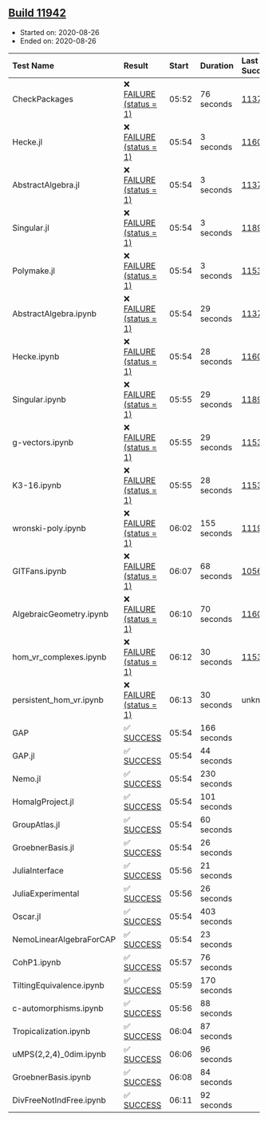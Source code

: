 ## [Build 11942](https://oscarci.mathematik.uni-kl.de/job/oscar/11942/)

* Started on: 2020-08-26
* Ended on: 2020-08-26

| Test Name    | Result | Start | Duration | Last Success | First Failure |
|:-------------|:-------|:------|:---------|:-------------|:--------------|
| CheckPackages | ❌ [FAILURE (status = 1)](https://oscarci.mathematik.uni-kl.de/job/oscar/11942/artifact/logs/build-11942/CheckPackages.log) | 05:52 | 76 seconds | [11376](https://oscarci.mathematik.uni-kl.de/job/oscar/11376/) | [11377](https://oscarci.mathematik.uni-kl.de/job/oscar/11377/) |
| Hecke.jl | ❌ [FAILURE (status = 1)](https://oscarci.mathematik.uni-kl.de/job/oscar/11942/artifact/logs/build-11942/Hecke.jl.log) | 05:54 | 3 seconds | [11602](https://oscarci.mathematik.uni-kl.de/job/oscar/11602/) | [11603](https://oscarci.mathematik.uni-kl.de/job/oscar/11603/) |
| AbstractAlgebra.jl | ❌ [FAILURE (status = 1)](https://oscarci.mathematik.uni-kl.de/job/oscar/11942/artifact/logs/build-11942/AbstractAlgebra.jl.log) | 05:54 | 3 seconds | [11376](https://oscarci.mathematik.uni-kl.de/job/oscar/11376/) | [11377](https://oscarci.mathematik.uni-kl.de/job/oscar/11377/) |
| Singular.jl | ❌ [FAILURE (status = 1)](https://oscarci.mathematik.uni-kl.de/job/oscar/11942/artifact/logs/build-11942/Singular.jl.log) | 05:54 | 3 seconds | [11893](https://oscarci.mathematik.uni-kl.de/job/oscar/11893/) | [11894](https://oscarci.mathematik.uni-kl.de/job/oscar/11894/) |
| Polymake.jl | ❌ [FAILURE (status = 1)](https://oscarci.mathematik.uni-kl.de/job/oscar/11942/artifact/logs/build-11942/Polymake.jl.log) | 05:54 | 3 seconds | [11532](https://oscarci.mathematik.uni-kl.de/job/oscar/11532/) | [11533](https://oscarci.mathematik.uni-kl.de/job/oscar/11533/) |
| AbstractAlgebra.ipynb | ❌ [FAILURE (status = 1)](https://oscarci.mathematik.uni-kl.de/job/oscar/11942/artifact/logs/build-11942/AbstractAlgebra.ipynb.log) | 05:54 | 29 seconds | [11376](https://oscarci.mathematik.uni-kl.de/job/oscar/11376/) | [11377](https://oscarci.mathematik.uni-kl.de/job/oscar/11377/) |
| Hecke.ipynb | ❌ [FAILURE (status = 1)](https://oscarci.mathematik.uni-kl.de/job/oscar/11942/artifact/logs/build-11942/Hecke.ipynb.log) | 05:54 | 28 seconds | [11602](https://oscarci.mathematik.uni-kl.de/job/oscar/11602/) | [11603](https://oscarci.mathematik.uni-kl.de/job/oscar/11603/) |
| Singular.ipynb | ❌ [FAILURE (status = 1)](https://oscarci.mathematik.uni-kl.de/job/oscar/11942/artifact/logs/build-11942/Singular.ipynb.log) | 05:55 | 29 seconds | [11893](https://oscarci.mathematik.uni-kl.de/job/oscar/11893/) | [11894](https://oscarci.mathematik.uni-kl.de/job/oscar/11894/) |
| g-vectors.ipynb | ❌ [FAILURE (status = 1)](https://oscarci.mathematik.uni-kl.de/job/oscar/11942/artifact/logs/build-11942/g-vectors.ipynb.log) | 05:55 | 29 seconds | [11532](https://oscarci.mathematik.uni-kl.de/job/oscar/11532/) | [11533](https://oscarci.mathematik.uni-kl.de/job/oscar/11533/) |
| K3-16.ipynb | ❌ [FAILURE (status = 1)](https://oscarci.mathematik.uni-kl.de/job/oscar/11942/artifact/logs/build-11942/K3-16.ipynb.log) | 05:55 | 28 seconds | [11532](https://oscarci.mathematik.uni-kl.de/job/oscar/11532/) | [11533](https://oscarci.mathematik.uni-kl.de/job/oscar/11533/) |
| wronski-poly.ipynb | ❌ [FAILURE (status = 1)](https://oscarci.mathematik.uni-kl.de/job/oscar/11942/artifact/logs/build-11942/wronski-poly.ipynb.log) | 06:02 | 155 seconds | [11192](https://oscarci.mathematik.uni-kl.de/job/oscar/11192/) | [11193](https://oscarci.mathematik.uni-kl.de/job/oscar/11193/) |
| GITFans.ipynb | ❌ [FAILURE (status = 1)](https://oscarci.mathematik.uni-kl.de/job/oscar/11942/artifact/logs/build-11942/GITFans.ipynb.log) | 06:07 | 68 seconds | [10566](https://oscarci.mathematik.uni-kl.de/job/oscar/10566/) | [10567](https://oscarci.mathematik.uni-kl.de/job/oscar/10567/) |
| AlgebraicGeometry.ipynb | ❌ [FAILURE (status = 1)](https://oscarci.mathematik.uni-kl.de/job/oscar/11942/artifact/logs/build-11942/AlgebraicGeometry.ipynb.log) | 06:10 | 70 seconds | [11602](https://oscarci.mathematik.uni-kl.de/job/oscar/11602/) | [11603](https://oscarci.mathematik.uni-kl.de/job/oscar/11603/) |
| hom_vr_complexes.ipynb | ❌ [FAILURE (status = 1)](https://oscarci.mathematik.uni-kl.de/job/oscar/11942/artifact/logs/build-11942/hom_vr_complexes.ipynb.log) | 06:12 | 30 seconds | [11532](https://oscarci.mathematik.uni-kl.de/job/oscar/11532/) | [11533](https://oscarci.mathematik.uni-kl.de/job/oscar/11533/) |
| persistent_hom_vr.ipynb | ❌ [FAILURE (status = 1)](https://oscarci.mathematik.uni-kl.de/job/oscar/11942/artifact/logs/build-11942/persistent_hom_vr.ipynb.log) | 06:13 | 30 seconds | unknown | unknown |
| GAP | ✅ [SUCCESS](https://oscarci.mathematik.uni-kl.de/job/oscar/11942/artifact/logs/build-11942/GAP.log) | 05:54 | 166 seconds |  |  |
| GAP.jl | ✅ [SUCCESS](https://oscarci.mathematik.uni-kl.de/job/oscar/11942/artifact/logs/build-11942/GAP.jl.log) | 05:54 | 44 seconds |  |  |
| Nemo.jl | ✅ [SUCCESS](https://oscarci.mathematik.uni-kl.de/job/oscar/11942/artifact/logs/build-11942/Nemo.jl.log) | 05:54 | 230 seconds |  |  |
| HomalgProject.jl | ✅ [SUCCESS](https://oscarci.mathematik.uni-kl.de/job/oscar/11942/artifact/logs/build-11942/HomalgProject.jl.log) | 05:54 | 101 seconds |  |  |
| GroupAtlas.jl | ✅ [SUCCESS](https://oscarci.mathematik.uni-kl.de/job/oscar/11942/artifact/logs/build-11942/GroupAtlas.jl.log) | 05:54 | 60 seconds |  |  |
| GroebnerBasis.jl | ✅ [SUCCESS](https://oscarci.mathematik.uni-kl.de/job/oscar/11942/artifact/logs/build-11942/GroebnerBasis.jl.log) | 05:54 | 26 seconds |  |  |
| JuliaInterface | ✅ [SUCCESS](https://oscarci.mathematik.uni-kl.de/job/oscar/11942/artifact/logs/build-11942/JuliaInterface.log) | 05:56 | 21 seconds |  |  |
| JuliaExperimental | ✅ [SUCCESS](https://oscarci.mathematik.uni-kl.de/job/oscar/11942/artifact/logs/build-11942/JuliaExperimental.log) | 05:56 | 26 seconds |  |  |
| Oscar.jl | ✅ [SUCCESS](https://oscarci.mathematik.uni-kl.de/job/oscar/11942/artifact/logs/build-11942/Oscar.jl.log) | 05:54 | 403 seconds |  |  |
| NemoLinearAlgebraForCAP | ✅ [SUCCESS](https://oscarci.mathematik.uni-kl.de/job/oscar/11942/artifact/logs/build-11942/NemoLinearAlgebraForCAP.log) | 05:54 | 23 seconds |  |  |
| CohP1.ipynb | ✅ [SUCCESS](https://oscarci.mathematik.uni-kl.de/job/oscar/11942/artifact/logs/build-11942/CohP1.ipynb.log) | 05:57 | 76 seconds |  |  |
| TiltingEquivalence.ipynb | ✅ [SUCCESS](https://oscarci.mathematik.uni-kl.de/job/oscar/11942/artifact/logs/build-11942/TiltingEquivalence.ipynb.log) | 05:59 | 170 seconds |  |  |
| c-automorphisms.ipynb | ✅ [SUCCESS](https://oscarci.mathematik.uni-kl.de/job/oscar/11942/artifact/logs/build-11942/c-automorphisms.ipynb.log) | 05:56 | 88 seconds |  |  |
| Tropicalization.ipynb | ✅ [SUCCESS](https://oscarci.mathematik.uni-kl.de/job/oscar/11942/artifact/logs/build-11942/Tropicalization.ipynb.log) | 06:04 | 87 seconds |  |  |
| uMPS(2,2,4)_0dim.ipynb | ✅ [SUCCESS](https://oscarci.mathematik.uni-kl.de/job/oscar/11942/artifact/logs/build-11942/uMPS-2-2-4-_0dim.ipynb.log) | 06:06 | 96 seconds |  |  |
| GroebnerBasis.ipynb | ✅ [SUCCESS](https://oscarci.mathematik.uni-kl.de/job/oscar/11942/artifact/logs/build-11942/GroebnerBasis.ipynb.log) | 06:08 | 84 seconds |  |  |
| DivFreeNotIndFree.ipynb | ✅ [SUCCESS](https://oscarci.mathematik.uni-kl.de/job/oscar/11942/artifact/logs/build-11942/DivFreeNotIndFree.ipynb.log) | 06:11 | 92 seconds |  |  |
